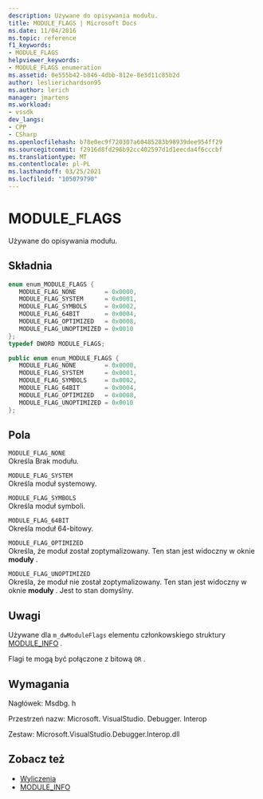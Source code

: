 ```yaml
---
description: Używane do opisywania modułu.
title: MODULE_FLAGS | Microsoft Docs
ms.date: 11/04/2016
ms.topic: reference
f1_keywords:
- MODULE_FLAGS
helpviewer_keywords:
- MODULE_FLAGS enumeration
ms.assetid: 0e555b42-b846-4dbb-812e-8e3d11c85b2d
author: leslierichardson95
ms.author: lerich
manager: jmartens
ms.workload:
- vssdk
dev_langs:
- CPP
- CSharp
ms.openlocfilehash: b78e0ec9f720307a60485283b98939dee954ff29
ms.sourcegitcommit: f2916d8fd296b92cc402597d1d1eecda4f6cccbf
ms.translationtype: MT
ms.contentlocale: pl-PL
ms.lasthandoff: 03/25/2021
ms.locfileid: "105079790"
---
```

# <a name="module_flags"></a>MODULE_FLAGS
Używane do opisywania modułu.

## <a name="syntax"></a>Składnia

```cpp
enum enum_MODULE_FLAGS { 
   MODULE_FLAG_NONE        = 0x0000,
   MODULE_FLAG_SYSTEM      = 0x0001,
   MODULE_FLAG_SYMBOLS     = 0x0002,
   MODULE_FLAG_64BIT       = 0x0004,
   MODULE_FLAG_OPTIMIZED   = 0x0008,
   MODULE_FLAG_UNOPTIMIZED = 0x0010
};
typedef DWORD MODULE_FLAGS;
```

```csharp
public enum enum_MODULE_FLAGS { 
   MODULE_FLAG_NONE        = 0x0000,
   MODULE_FLAG_SYSTEM      = 0x0001,
   MODULE_FLAG_SYMBOLS     = 0x0002,
   MODULE_FLAG_64BIT       = 0x0004,
   MODULE_FLAG_OPTIMIZED   = 0x0008,
   MODULE_FLAG_UNOPTIMIZED = 0x0010
};
```

## <a name="fields"></a>Pola
 `MODULE_FLAG_NONE`\
 Określa Brak modułu.

 `MODULE_FLAG_SYSTEM`\
 Określa moduł systemowy.

 `MODULE_FLAG_SYMBOLS`\
 Określa moduł symboli.

 `MODULE_FLAG_64BIT`\
 Określa moduł 64-bitowy.

 `MODULE_FLAG_OPTIMIZED`\
 Określa, że moduł został zoptymalizowany. Ten stan jest widoczny w oknie **moduły** .

 `MODULE_FLAG_UNOPTIMIZED`\
 Określa, że moduł nie został zoptymalizowany. Ten stan jest widoczny w oknie **moduły** . Jest to stan domyślny.

## <a name="remarks"></a>Uwagi
 Używane dla `m_dwModuleFlags` elementu członkowskiego struktury [MODULE_INFO](../../../extensibility/debugger/reference/module-info.md) .

 Flagi te mogą być połączone z bitową `OR` .

## <a name="requirements"></a>Wymagania
 Nagłówek: Msdbg. h

 Przestrzeń nazw: Microsoft. VisualStudio. Debugger. Interop

 Zestaw: Microsoft.VisualStudio.Debugger.Interop.dll

## <a name="see-also"></a>Zobacz też
- [Wyliczenia](../../../extensibility/debugger/reference/enumerations-visual-studio-debugging.md)
- [MODULE_INFO](../../../extensibility/debugger/reference/module-info.md)
